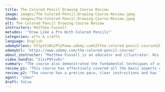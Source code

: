 ```yaml
---
title: The Colored Pencil Drawing Course Review
image: images/The-Colored-Pencil-Drawing-Course-Review.jpeg
thumb: images/The-Colored-Pencil-Drawing-Course-Review.jpeg
alt: The Colored Pencil Drawing Course Review
instructors: Matthew Fussell
metades: '"Draw Like a Pro With Colored Pencils"'
categories: arts & crafts
language: English
udemyUrlenc: https%3A%2F%2Fwww.udemy.com%2Fthe-colored-pencil-course%2F
udemyUrl: 'https://www.udemy.com/the-colored-pencil-course/'
about_instructor: "Matthew Fussell is an educator and illustrator. His illustration has been featured in various publications. He is also the instructor and creator of the website TheVirtualInstructor. He has been teaching for over 10 years and his goal is to help his student achieve their dream as an artist."
video_handle: "I1scP0TxvDs"
summary: "The course also demonstrated the fundamental techniques of using colored pencils such as scumbling, stipping, back & forth stroke, hatching & cross-hatching."
review_p1: "This course has effectively covered all the basic aspects of using a colored pencil in drawing or illustrating. It has a good introduction to materials and the composition of colored pencil. The course will help the beginners how to identify some errors in using the pencil. It will teach them how to properly hold the pencil and how to correctly put pressure on it. The lesson on how to achieve a perfect burnishing technique was clearly explained. It also explained how to use a colorless pencil as a blender that helps move the color pencil around the paper and filling the gap between colors. The course also demonstrated the fundamental techniques of using colored pencils such as scumbling, stipping, back & forth stroke, hatching & cross-hatching."
review_p2: "The course has a precise pace, clear instructions and has lots of tips and ideas. The video has also a good quality and the instructor is very thorough with his lectures. It has a very detailed and comprehensive theory of color and the right way to use them. It also has the lessons of proper color blending and getting the correct and desire hues. The instructor also teaches on how to create an illustration in landscape and portrait mode. They can also learn how to mix colored pencils with watercolor pencils and create correct texture for the design. The added downloadable PDF lectures are also valuable so that students can use it for practicing and future reference.  This is definitely a recommended course for anyone who wanted to learn how to draw using a colored pencil."
agent: "shen"
draft: false
---
```


